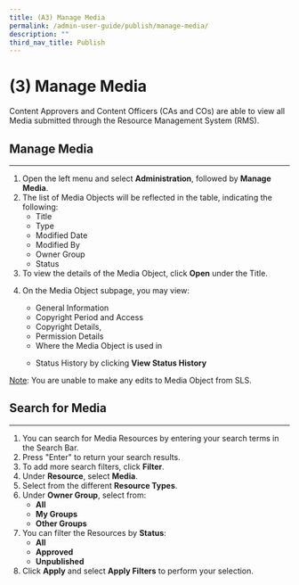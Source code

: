 ```yaml
---
title: (A3) Manage Media
permalink: /admin-user-guide/publish/manage-media/
description: ""
third_nav_title: Publish
---
```

<h1 id="-3-manage-media">(3) Manage Media</h1>
<p>Content Approvers and Content Officers (CAs and COs) are able to view all Media submitted through the Resource Management System (RMS).</p>
<h2 id="manage-media">Manage Media</h2>
<hr>
<ol>
<li>Open the left menu and select <strong>Administration</strong>, followed by <strong>Manage Media</strong>.</li>
<li>The list of Media Objects will be reflected in the table, indicating the following:<ul>
<li>Title</li>
<li>Type</li>
<li>Modified Date</li>
<li>Modified By</li>
<li>Owner Group</li>
<li>Status</li>
</ul>
</li>
<li>To view the details of the Media Object, click <strong>Open</strong> under the Title. </li>
<li><p>On the Media Object subpage, you may view:</p>
<ul>
<li>General Information</li>
<li>Copyright Period and Access</li>
<li>Copyright Details,</li>
<li>Permission Details</li>
<li>Where the Media Object is used in</li>
	<li><p>Status History by clicking <strong>View Status History</strong></p></li>
	</ul></li></ol>
<p><u>Note</u>: You are unable to make any edits to Media Object from SLS. </p>

<h2 id="search-for-media">Search for Media</h2>
<hr>
<ol>
<li>You can search for Media Resources by entering your search terms in the Search Bar. </li>
<li>Press "Enter" <em></em>to return your search results.</li>
<li>To add more search filters, click <strong>Filter</strong>. </li>
<li>Under <strong>Resource</strong>, select <strong>Media</strong>.</li>


<li>Select from the different <strong>Resource Types</strong>.</li>
<li>Under <strong>Owner Group</strong>, select from:<ul>
<li><strong>All</strong></li>
<li><strong>My Groups</strong></li>
<li><strong>Other Groups</strong></li>
</ul>
</li>
<li>You can filter the Resources by <strong>Status</strong>:<ul>
<li><strong>All</strong></li>
<li><strong>Approved</strong></li>
<li><strong>Unpublished</strong></li>
</ul>
</li>
<li>Click <strong>Apply</strong> and select <strong>Apply Filters</strong> to perform your selection.</li>
</ol>